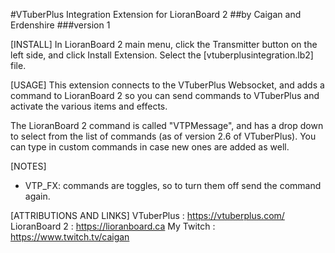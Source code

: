 #VTuberPlus Integration Extension for LioranBoard 2
##by Caigan and Erdenshire
###version 1


[INSTALL]
In LioranBoard 2 main menu, click the Transmitter button on the left side, and click Install Extension. Select the [vtuberplusintegration.lb2] file.

[USAGE]
This extension connects to the VTuberPlus Websocket, and adds a command to LioranBoard 2 so you can send commands to VTuberPlus and activate the various items and effects.

The LioranBoard 2 command is called "VTPMessage", and has a drop down to select from the list of commands (as of version 2.6 of VTuberPlus). You can type in custom commands in case new ones are added as well.

[NOTES]
* VTP_FX: commands are toggles, so to turn them off send the command again.

[ATTRIBUTIONS AND LINKS]
VTuberPlus : https://vtuberplus.com/
LioranBoard 2 : https://lioranboard.ca
My Twitch : https://www.twitch.tv/caigan 

